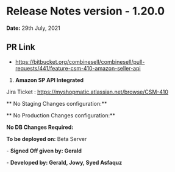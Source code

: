 # Release Notes version - 1.20.0

**Date:** 29th July, 2021

## PR Link
- https://bitbucket.org/combinesell/combinesell/pull-requests/441/feature-csm-410-amazon-seller-api

1. **Amazon SP API Integrated**

Jira Ticket : https://myshopmatic.atlassian.net/browse/CSM-410

** No Staging Changes configuration:** 

** No Production Changes configuration:** 

**No DB Changes Required:**

**To be deployed on:** Beta Server

\- **Signed Off given by: Gerald**

\- **Developed by: Gerald, Jowy, Syed Asfaquz**
